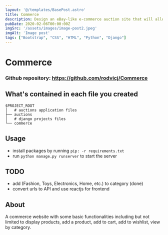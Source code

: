 ```yaml
---
layout: '@/templates/BasePost.astro'
title: Commerce
description: Design an eBay-like e-commerce auction site that will allow users to post auction listings, place bids on listings, comment on those listings, and add listings to a “watchlist.”
pubDate: 2020-02-06T00:00:00Z
imgSrc: '/assets/images/image-post2.jpeg'
imgAlt: 'Image post'
tags: ["Bootstrap", "CSS", "HTML", "Python", "Django"]
---
```


# Commerce

### Github repository: <https://github.com/rodvicj/Commerce>

## What's contained in each file you created

```
$PROJECT_ROOT
│   # auctions application files
├── auctions
│   # django projects files
└── commerce
```


## Usage

* install packages by running `pip: -r requirements.txt`
* run `python manage.py runserver` to start the server


## TODO

* add (Fashion, Toys, Electronics, Home, etc.) to category (done)
* convert urls to API and use reactjs for frontend

## About

A commerce website with some basic functionalities including but not limited to display products, add a product, add to cart, add to wishlist, view by category.
